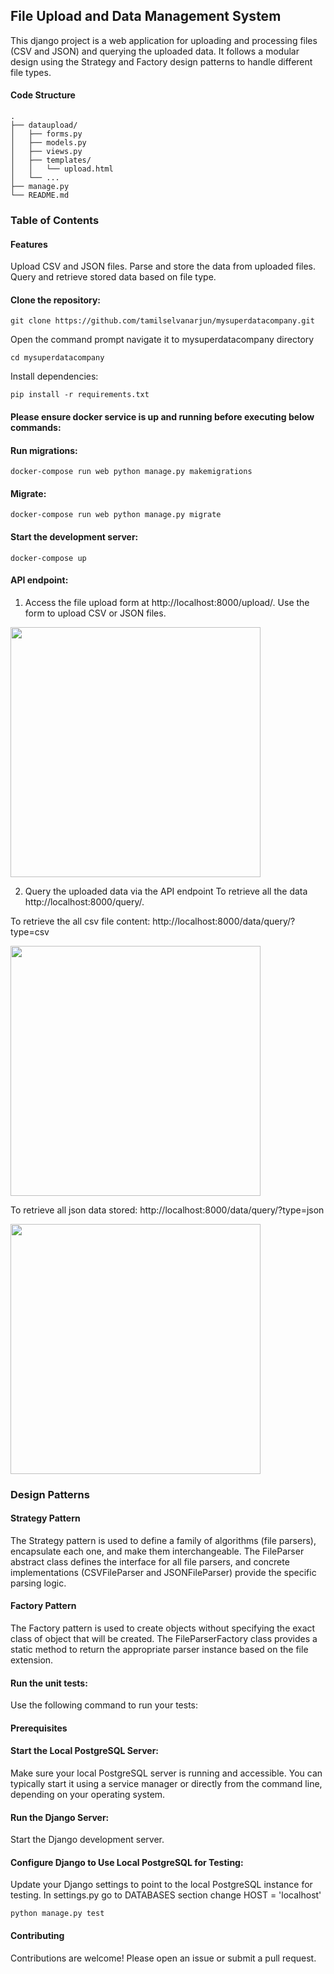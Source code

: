 ## File Upload and Data Management System
This django project is a web application for uploading and processing files (CSV and JSON) and querying the uploaded data. It follows a modular design using the Strategy and Factory design patterns to handle different file types.

#### Code Structure
```
.
├── dataupload/
│   ├── forms.py
│   ├── models.py
│   ├── views.py
│   ├── templates/
│   │   └── upload.html
│   └── ...
├── manage.py
└── README.md

```
### Table of Contents

#### Features
Upload CSV and JSON files.
Parse and store the data from uploaded files.
Query and retrieve stored data based on file type.

#### Clone the repository:
```git clone https://github.com/tamilselvanarjun/mysuperdatacompany.git```

Open the command prompt navigate it to mysuperdatacompany directory

```cd mysuperdatacompany```

Install dependencies:

```pip install -r requirements.txt```

#### Please ensure docker service is up and running before executing below commands:

#### Run migrations:
```docker-compose run web python manage.py makemigrations```

####  Migrate:
```docker-compose run web python manage.py migrate```

####  Start the development server:
```docker-compose up```

####  API endpoint:

1. Access the file upload form at http://localhost:8000/upload/.
Use the form to upload CSV or JSON files.

<img src="file_upload.png" width="400px">


2. Query the uploaded data via the API endpoint
To retrieve all the data http://localhost:8000/query/.

To retrieve the all csv file content: http://localhost:8000/data/query/?type=csv

<img src="api_query.png" width="400px">

To retrieve all json data stored: http://localhost:8000/data/query/?type=json

<img src="api_json.png" width="400px">

### Design Patterns
####  Strategy Pattern
The Strategy pattern is used to define a family of algorithms (file parsers), encapsulate each one, and make them interchangeable. The FileParser abstract class defines the interface for all file parsers, and concrete implementations (CSVFileParser and JSONFileParser) provide the specific parsing logic.

####  Factory Pattern
The Factory pattern is used to create objects without specifying the exact class of object that will be created. The FileParserFactory class provides a static method to return the appropriate parser instance based on the file extension.

#### Run the unit tests:
Use the following command to run your tests:
#### Prerequisites

#### Start the Local PostgreSQL Server: 
Make sure your local PostgreSQL server is running and accessible. You can typically start it using a service manager or directly from the command line, depending on your operating system.

#### Run the Django Server: 
Start the Django development server.

#### Configure Django to Use Local PostgreSQL for Testing: 
Update your Django settings to point to the local PostgreSQL instance for testing.
In settings.py go to DATABASES section change HOST = 'localhost'

```python manage.py test```

#### Contributing
Contributions are welcome! Please open an issue or submit a pull request.
